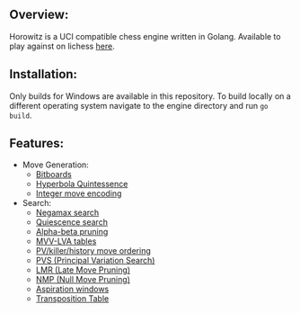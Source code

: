 ## Overview:
Horowitz is a UCI compatible chess engine written in Golang. Available to play against on lichess [here](https://lichess.org/@/AlphaGooo).
## Installation:
Only builds for Windows are available in this repository. To build locally on a different operating system navigate to the engine directory and run `go build`.
## Features:
- Move Generation:
    - [Bitboards](https://www.chessprogramming.org/Bitboards)
    - [Hyperbola Quintessence](https://www.chessprogramming.org/Hyperbola_Quintessence)
    - [Integer move encoding](https://www.chessprogramming.org/Encoding_Moves)
- Search:
    - [Negamax search](https://www.chessprogramming.org/Negamax)
    - [Quiescence search](https://www.chessprogramming.org/Quiescence_Search)
    - [Alpha-beta pruning](https://www.chessprogramming.org/Alpha-Beta)
    - [MVV-LVA tables](https://www.chessprogramming.org/MVV-LVA)
    - [PV/killer/history move ordering](https://www.chessprogramming.org/Move_Ordering)
    - [PVS (Principal Variation Search)](https://www.chessprogramming.org/Principal_Variation_Search)
    - [LMR (Late Move Pruning)](https://www.chessprogramming.org/Late_Move_Reductions)
    - [NMP (Null Move Pruning)](https://www.chessprogramming.org/Null_Move_Pruning)
    - [Aspiration windows](https://www.chessprogramming.org/Aspiration_Windows)
    - [Transposition Table](https://www.chessprogramming.org/Transposition_Table#:~:text=A%20Transposition%20Table%2C,tree%20with%20little%20negative%20impact.)

